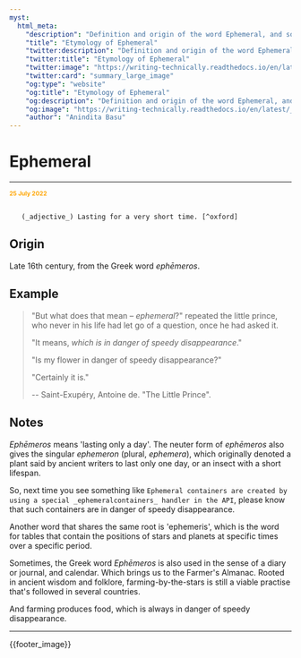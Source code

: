 ```yaml
---
myst:
  html_meta:
    "description": "Definition and origin of the word Ephemeral, and some notes and examples"
    "title": "Etymology of Ephemeral"
    "twitter:description": "Definition and origin of the word Ephemeral, and some notes and examples"
    "twitter:title": "Etymology of Ephemeral"
    "twitter:image": "https://writing-technically.readthedocs.io/en/latest/_static/s_1_600.jpg"
    "twitter:card": "summary_large_image"
    "og:type": "website"
    "og:title": "Etymology of Ephemeral"
    "og:description": "Definition and origin of the word Ephemeral, and some notes and examples"
    "og:image": "https://writing-technically.readthedocs.io/en/latest/_static/s_1_600.jpg"
    "author": "Anindita Basu"
---
```


# Ephemeral

<hr/>
<p style="font-weight:bold;font-size:75%;color:orange">25 July 2022</p>

```{admonition} ephemeral

   (_adjective_) Lasting for a very short time. [^oxford]
```

[^oxford]: From the [Oxford English Dictionary](https://www.lexico.com/).

## Origin

Late 16th century, from the Greek word _ephēmeros_.

## Example

> "But what does that mean – _ephemeral_?" repeated the little prince, who never in his life had let go of a question, once he had asked it.
> 
> "It means, _which is in danger of speedy disappearance_."
> 
> "Is my flower in danger of speedy disappearance?"
> 
> "Certainly it is." 
> 
> -- Saint-Exupéry, Antoine de. "The Little Prince".

## Notes

_Ephēmeros_ means 'lasting only a day'. The neuter form of _ephēmeros_ also gives the singular _ephemeron_ (plural, _ephemera_), which originally denoted a plant said by ancient writers to last only one day, or an insect with a short lifespan.

So, next time you see something like `Ephemeral containers are created by using a special _ephemeralcontainers_ handler in the API`, please know that such containers are in danger of speedy disappearance.

Another word that shares the same root is 'ephemeris', which is the word for tables that contain the positions of stars and planets at  specific times over a specific period.

Sometimes, the Greek word _Ephēmeros_ is also used in the sense of a diary or journal, and calendar. Which brings us to the Farmer's Almanac.  Rooted in ancient wisdom and folklore, farming-by-the-stars is still a viable practise that's followed in several countries.

And farming produces food, which is always in danger of speedy disappearance.

<hr/>

{{footer_image}}
